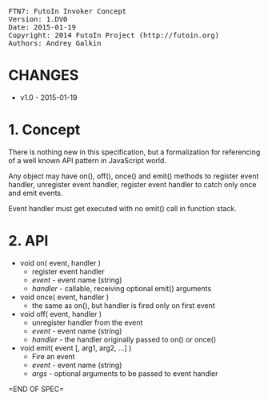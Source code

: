 <pre>
FTN7: FutoIn Invoker Concept
Version: 1.DV0
Date: 2015-01-19
Copyright: 2014 FutoIn Project (http://futoin.org)
Authors: Andrey Galkin
</pre>

# CHANGES

* v1.0 - 2015-01-19

# 1. Concept

There is nothing new in this specification, but a formalization for
referencing of a well known API pattern in JavaScript world.

Any object may have on(), off(), once() and emit() methods to
register event handler, unregister event handler, register event
handler to catch only once and emit events.

Event handler must get executed with no emit() call in function stack.

# 2. API

* void on( event, handler )
    * register event handler
    * *event* - event name (string)
    * *handler* - callable, receiving optional emit() arguments
* void once( event, handler )
    * the same as on(), but handler is fired only on first event
* void off( event, handler )
    * unregister handler from the event
    * *event* - event name (string)
    * *handler* - the handler originally passed to on() or once()
* void emit( event [, arg1, arg2, ...] )
    * Fire an event
    * *event* - event name (string)
    * *args* - optional arguments to be passed to event handler

=END OF SPEC=

